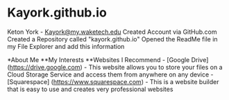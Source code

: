 # Kayork.github.io
Keton York - Kayork@my.waketech.edu
Created Account via GitHub.com
Created a Repository called "kayork.github.io"
Opened the ReadMe file in my File Explorer and add this information

*About Me
**My Interests
**Websites I Recommend
	- [Google Drive] (https://drive.google.com) - This website allows you to store your files on a Cloud Storage Service and access them from anywhere on any device
	- [Squarespace] (https://www.squarespace.com) - This is a website builder that is easy to use and creates very professional websites